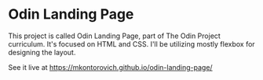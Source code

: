 # Odin Landing Page

This project is called Odin Landing Page, part of The Odin Project curriculum.
It's focused on HTML and CSS. I'll be utilizing mostly flexbox for designing the layout.

See it live at <https://mkontorovich.github.io/odin-landing-page/>
